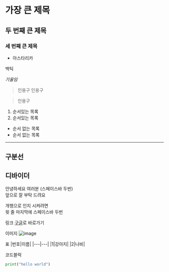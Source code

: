 # 가장 큰 제목
## 두 번째 큰 제목
### 세 번째 큰 제목

* 아스타리카

 백틱

 *기울임*

 > 인용구
 > 인용구

 > 인용구

 1. 순서있는 목록
 2. 순서있는 목록

 - 순서 없는 목록
 - 순서 없는 목록


--- 
구분선
---
디바이더
---

안녕하세요 여러분  (스페이스바 두번)  
앞으로 잘 부탁 드려요

개행으로 인지 시켜려면  
윗 줄 마지막에 스페이스바 두번

링크
[구글](https://google.com)로 바로가기

이미지
![image](https://picsum.photos/id/237/200/300)

표
|번호|이름|
|---|---|
|1|강아지|
|2|나비|


코드블럭
```python
print("hello world")
```


